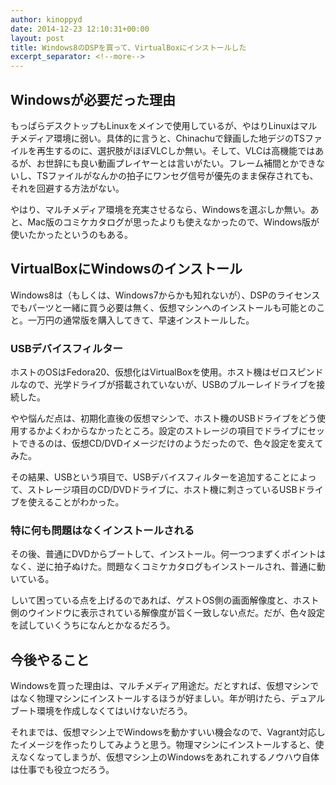 ```yaml
---
author: kinoppyd
date: 2014-12-23 12:10:31+00:00
layout: post
title: Windows8のDSPを買って、VirtualBoxにインストールした
excerpt_separator: <!--more-->
---
```


## Windowsが必要だった理由


もっぱらデスクトップもLinuxをメインで使用しているが、やはりLinuxはマルチメディア環境に弱い。具体的に言うと、Chinachuで録画した地デジのTSファイルを再生するのに、選択肢がほぼVLCしか無い。そして、VLCは高機能ではあるが、お世辞にも良い動画プレイヤーとは言いがたい。フレーム補間とかできないし、TSファイルがなんかの拍子にワンセグ信号が優先のまま保存されても、それを回避する方法がない。

やはり、マルチメディア環境を充実させるなら、Windowsを選ぶしか無い。あと、Mac版のコミケカタログが思ったよりも使えなかったので、Windows版が使いたかったというのもある。


## VirtualBoxにWindowsのインストール


Windows8は（もしくは、Windows7からかも知れないが）、DSPのライセンスでもパーツと一緒に買う必要は無く、仮想マシンへのインストールも可能とのこと。一万円の通常版を購入してきて、早速インストールした。


### USBデバイスフィルター


ホストのOSはFedora20、仮想化はVirtualBoxを使用。ホスト機はゼロスピンドルなので、光学ドライブが搭載されていないが、USBのブルーレイドライブを接続した。

やや悩んだ点は、初期化直後の仮想マシンで、ホスト機のUSBドライブをどう使用するかよくわからなかったところ。設定のストレージの項目でドライブにセットできるのは、仮想CD/DVDイメージだけのようだったので、色々設定を変えてみた。

その結果、USBという項目で、USBデバイスフィルターを追加することによって、ストレージ項目のCD/DVDドライブに、ホスト機に刺さっているUSBドライブを使えることがわかった。


### 特に何も問題はなくインストールされる


その後、普通にDVDからブートして、インストール。何一つつまずくポイントはなく、逆に拍子ぬけた。問題なくコミケカタログもインストールされ、普通に動いている。

しいて困っている点を上げるのであれば、ゲストOS側の画面解像度と、ホスト側のウインドウに表示されている解像度が旨く一致しない点だ。だが、色々設定を試していくうちになんとかなるだろう。


## 今後やること


Windowsを買った理由は、マルチメディア用途だ。だとすれば、仮想マシンではなく物理マシンにインストールするほうが好ましい。年が明けたら、デュアルブート環境を作成しなくてはいけないだろう。

それまでは、仮想マシン上でWindowsを動かすいい機会なので、Vagrant対応したイメージを作ったりしてみようと思う。物理マシンにインストールすると、使えなくなってしまうが、仮想マシン上のWindowsをあれこれするノウハウ自体は仕事でも役立つだろう。
